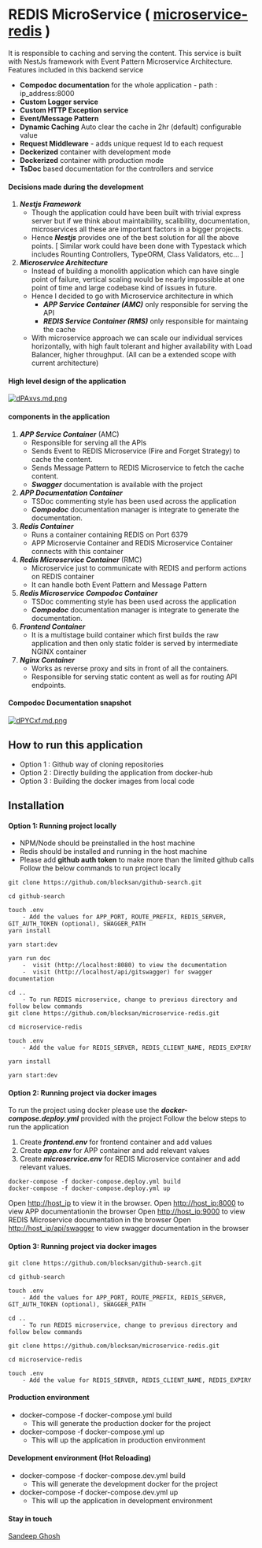 # REDIS MicroService ( [microservice-redis](https://github.com/blocksan/microservice-redis) )
It is responsible to caching and serving the content.
This service is built with NestJs framework with Event Pattern Microservice Architecture.
Features included in this backend service
  -  **Compodoc documentation** for the whole application - path : ip_address:8000
  -  **Custom Logger service**
  -  **Custom HTTP Exception service**
  -  **Event/Message Pattern**
  -  **Dynamic Caching** Auto clear the cache in 2hr (default) configurable value 
  -  **Request Middleware** - adds unique request Id to each request
  -  **Dockerized** container with development mode
  -  **Dockerized** container with production mode
  -  **TsDoc** based documentation for the controllers and service

#### Decisions made during the development
1. ***Nestjs Framework*** 
     - Though the application could have been built with trivial express server but if we think about maintaibility, scalibility, documentation, microservices all these are important factors in a bigger projects. 
     - Hence ***Nestjs*** provides one of the best solution for all the above points. [ Similar work could have been done with Typestack which includes Rounting Controllers, TypeORM, Class Validators, etc... ]
2. ***Microservice Architecture*** 
     - Instead of building a monolith application which can have single point of failure, vertical scaling would be nearly impossible at one point of time and large codebase kind of issues in future.
     - Hence I decided to go with Microservice architecture in which 
       -  ***APP Service Container (AMC)*** only responsible for serving the API
       -  ***REDIS Service Container (RMS)*** only responsible for maintaing the cache
     - With microservice approach we can scale our individual services horizontally, with high fault tolerant and higher availability with Load Balancer, higher throughput. (All can be a extended scope with current architecture)

#### High level design of the application
[![dPAxvs.md.png](https://iili.io/dPAxvs.md.png)](https://freeimage.host/i/dPAxvs)

#### components in the application
1. ***APP Service Container*** (AMC)
   - Responsible for serving all the APIs
   - Sends Event to REDIS Microservice (Fire and Forget Strategy) to cache the content.
   - Sends Message Pattern to REDIS Microservice to fetch the cache content.
   - ***Swagger*** documentation is available with the project
2. ***APP Documentation Container***
   - TSDoc commenting style has been used across the application
   - ***Compodoc*** documentation manager is integrate to generate the documentation. 
3. ***Redis Container***
   - Runs a container containing REDIS on Port 6379
   - APP Microservie Container and REDIS Microservice Container connects with this container
4. ***Redis Microservice Container*** (RMC)
   - Microservice just to communicate with REDIS and perform actions on REDIS container
   - It can handle both Event Pattern and Message Pattern
5. ***Redis Microservice Compodoc Container***
   - TSDoc commenting style has been used across the application
   - ***Compodoc*** documentation manager is integrate to generate the documentation. 
6. ***Frontend Container***
   - It is a multistage build container which first builds the raw application and then only static folder is served by intermediate NGINX container
7. ***Nginx Container***
   - Works as reverse proxy and sits in front of all the containers.
   - Responsible for serving static content as well as for routing API endpoints.

#### Compodoc Documentation snapshot
[![dPYCxf.md.png](https://iili.io/dPYCxf.md.png)](https://freeimage.host/i/dPYCxf)

## How to run this application
  - Option 1 : Github way of cloning repositories 
  - Option 2 : Directly building the application from docker-hub
  - Option 3 : Building the docker images from local code 
## Installation

#### Option 1:  Running project locally
* NPM/Node should be preinstalled in the host machine
* Redis should be installed and running in the host machine
* Please add **github auth token** to make more than the limited github calls 
Follow the below commands to run project locally
```
git clone https://github.com/blocksan/github-search.git

cd github-search

touch .env
    - Add the values for APP_PORT, ROUTE_PREFIX, REDIS_SERVER, GIT_AUTH_TOKEN (optional), SWAGGER_PATH
yarn install

yarn start:dev

yarn run doc 
    -  visit (http://localhost:8080) to view the documentation
    -  visit (http://localhost/api/gitswagger) for swagger documentation
    
cd ..
    - To run REDIS microservice, change to previous directory and follow below commands
git clone https://github.com/blocksan/microservice-redis.git

cd microservice-redis

touch .env
    - Add the value for REDIS_SERVER, REDIS_CLIENT_NAME, REDIS_EXPIRY
    
yarn install

yarn start:dev
```

#### Option 2:  Running project via docker images
To run the project using docker please use the ***docker-compose.deploy.yml*** provided with the project
Follow the below steps to run the application
1. Create ***frontend.env*** for frontend container and add values
2. Create ***app.env*** for APP container and add relevant values
3. Create ***microservice.env*** for REDIS Microservice container and add relevant values.
```
docker-compose -f docker-compose.deploy.yml build
docker-compose -f docker-compose.deploy.yml up
```
Open [http://host_ip](http://localhost) to view it in the browser.
Open [http://host_ip:8000](http://localhost:8000) to view APP documentationin the browser
Open [http://host_ip:9000](http://localhost:9000) to view REDIS Microservice documentation in the browser
Open [http://host_ip/api/swagger](http://localhost/api/gitswagger) to view swagger documentation in the browser

#### Option 3:  Running project via docker images
```
git clone https://github.com/blocksan/github-search.git

cd github-search

touch .env
    - Add the values for APP_PORT, ROUTE_PREFIX, REDIS_SERVER, GIT_AUTH_TOKEN (optional), SWAGGER_PATH
    
cd ..
    - To run REDIS microservice, change to previous directory and follow below commands
    
git clone https://github.com/blocksan/microservice-redis.git

cd microservice-redis

touch .env
    - Add the value for REDIS_SERVER, REDIS_CLIENT_NAME, REDIS_EXPIRY
```
#### Production environment
- docker-compose -f docker-compose.yml build
    - This will generate the production docker for the project
- docker-compose -f docker-compose.yml up
    - This will up the application in production environment

#### Development environment (Hot Reloading)
- docker-compose -f docker-compose.dev.yml build
    - This will generate the development docker for the project
- docker-compose -f docker-compose.dev.yml up
    - This will up the application in development environment

#### Stay in touch
 [Sandeep Ghosh](http://sandeepghosh.com)

